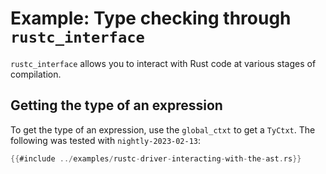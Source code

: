 # Example: Type checking through `rustc_interface`

`rustc_interface` allows you to interact with Rust code at various stages of compilation.

## Getting the type of an expression

To get the type of an expression, use the `global_ctxt` to get a `TyCtxt`.
The following was tested with <!-- date-check: Feb 2023 --> `nightly-2023-02-13`:

```rust
{{#include ../examples/rustc-driver-interacting-with-the-ast.rs}}
```
